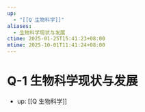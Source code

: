 ```yaml
---
up:
  - "[[Q 生物科学]]"
aliases:
  - 生物科学现状与发展
ctime: 2025-01-25T15:41:23+08:00
mtime: 2025-10-01T11:41:24+08:00
---
```


# Q-1 生物科学现状与发展

- up: [[Q 生物科学]]
